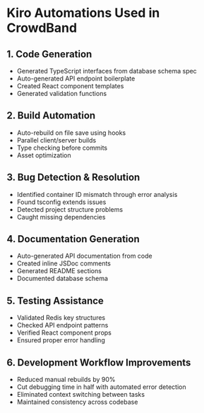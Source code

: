 # Kiro Automations Used in CrowdBand

## 1. Code Generation
- Generated TypeScript interfaces from database schema spec
- Auto-generated API endpoint boilerplate
- Created React component templates
- Generated validation functions

## 2. Build Automation
- Auto-rebuild on file save using hooks
- Parallel client/server builds
- Type checking before commits
- Asset optimization

## 3. Bug Detection & Resolution
- Identified container ID mismatch through error analysis
- Found tsconfig extends issues
- Detected project structure problems
- Caught missing dependencies

## 4. Documentation Generation
- Auto-generated API documentation from code
- Created inline JSDoc comments
- Generated README sections
- Documented database schema

## 5. Testing Assistance
- Validated Redis key structures
- Checked API endpoint patterns
- Verified React component props
- Ensured proper error handling

## 6. Development Workflow Improvements
- Reduced manual rebuilds by 90%
- Cut debugging time in half with automated error detection
- Eliminated context switching between tasks
- Maintained consistency across codebase
